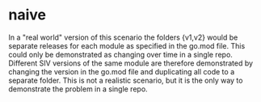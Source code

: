 # naive 

In a "real world" version of this scenario the folders {v1,v2} would be separate releases for each module as 
specified in the go.mod file.  This could only be demonstrated as changing over time in a single repo.  Different 
SIV versions of the same module are therefore demonstrated by changing the version in the go.mod file and duplicating 
all code to a separate folder.  This is not a realistic scenario, but it is the only way to demonstrate the problem 
in a single repo.  


